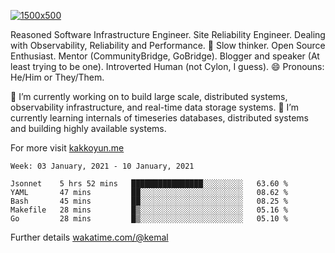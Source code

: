 [![1500x500](https://user-images.githubusercontent.com/536449/87228151-7d711200-c39f-11ea-9cd5-a511464c430f.jpeg "Kemal Akkoyun")](https://github.com/kakkoyun)

<!--
**kakkoyun/kakkoyun** is a ✨ _special_ ✨ repository because its `README.md` (this file) appears on your GitHub profile.

Here are some ideas to get you started:

- 🔭 I’m currently working on ...
- 🌱 I’m currently learning ...
- 👯 I’m looking to collaborate on ...
- 🤔 I’m looking for help with ...
- 💬 Ask me about ...
- 📫 How to reach me: ...
- 😄 Pronouns: ...
- ⚡ Fun fact: ...

<table border="0">
  <tbody>
    <tr valign="top">
      <td width="50%" align="center">
        <img src="https://github-readme-stats.vercel.app/api?username=kakkoyun&show_icons=true&count_private=true&theme=gotham&layout=default" />
      </td>
      <td width="50%" align="center">
        <img src="https://github-readme-stats.vercel.app/api/wakatime?username=kemal&theme=gotham&layout=default" />
      </td>
    </tr>
  </tbody>
</table>
-->


Reasoned Software Infrastructure Engineer. Site Reliability Engineer. Dealing with Observability, Reliability and Performance. 
🤔 Slow thinker. Open Source Enthusiast. Mentor (CommunityBridge, GoBridge). Blogger and speaker (At least trying to be one). 
Introverted Human (not Cylon, I guess). 😄 Pronouns: He/Him or They/Them.

🔭 I’m currently working on to build large scale, distributed systems, observability infrastructure, and real-time data storage systems.
🌱 I’m currently learning internals of timeseries databases, distributed systems and building highly available systems.

For more visit [kakkoyun.me](https://kakkoyun.me)

<!--START_SECTION:waka-->
```text
Week: 03 January, 2021 - 10 January, 2021

Jsonnet    5 hrs 52 mins   ████████████████░░░░░░░░░   63.60 % 
YAML       47 mins         ██░░░░░░░░░░░░░░░░░░░░░░░   08.62 % 
Bash       45 mins         ██░░░░░░░░░░░░░░░░░░░░░░░   08.25 % 
Makefile   28 mins         █▒░░░░░░░░░░░░░░░░░░░░░░░   05.16 % 
Go         28 mins         █▒░░░░░░░░░░░░░░░░░░░░░░░   05.10 % 
```
<!--END_SECTION:waka-->

Further details [wakatime.com/@kemal](https://wakatime.com/@kemal)
